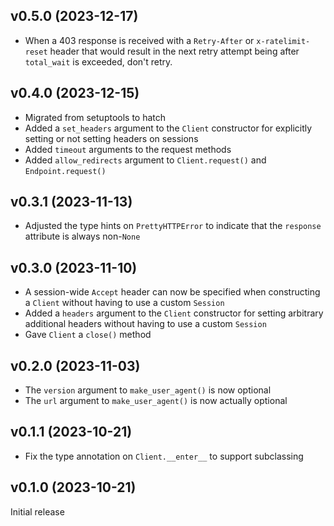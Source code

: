 v0.5.0 (2023-12-17)
-------------------
- When a 403 response is received with a `Retry-After` or `x-ratelimit-reset`
  header that would result in the next retry attempt being after `total_wait`
  is exceeded, don't retry.

v0.4.0 (2023-12-15)
-------------------
- Migrated from setuptools to hatch
- Added a `set_headers` argument to the `Client` constructor for explicitly
  setting or not setting headers on sessions
- Added `timeout` arguments to the request methods
- Added `allow_redirects` argument to `Client.request()` and
  `Endpoint.request()`

v0.3.1 (2023-11-13)
-------------------
- Adjusted the type hints on `PrettyHTTPError` to indicate that the `response`
  attribute is always non-`None`

v0.3.0 (2023-11-10)
-------------------
- A session-wide `Accept` header can now be specified when constructing a
  `Client` without having to use a custom `Session`
- Added a `headers` argument to the `Client` constructor for setting arbitrary
  additional headers without having to use a custom `Session`
- Gave `Client` a `close()` method

v0.2.0 (2023-11-03)
-------------------
- The `version` argument to `make_user_agent()` is now optional
- The `url` argument to `make_user_agent()` is now actually optional

v0.1.1 (2023-10-21)
-------------------
- Fix the type annotation on `Client.__enter__` to support subclassing

v0.1.0 (2023-10-21)
-------------------
Initial release
